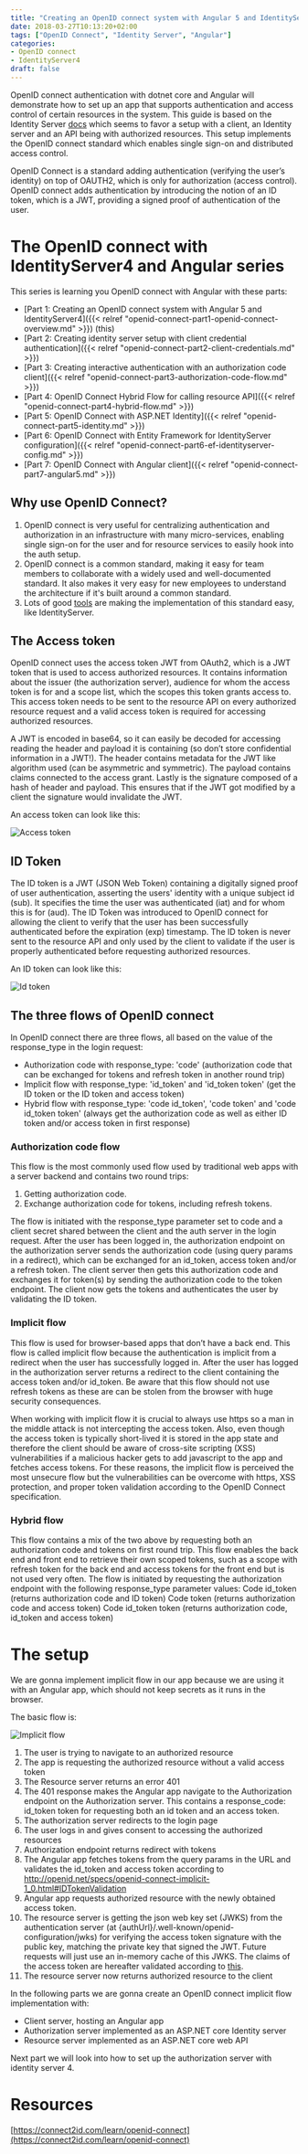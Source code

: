 ```yaml
---
title: "Creating an OpenID connect system with Angular 5 and IdentityServer4 (OIDC part 1)"
date: 2018-03-27T10:13:20+02:00
tags: ["OpenID Connect", "Identity Server", "Angular"]
categories:
- OpenID connect
- IdentityServer4
draft: false
---
```


OpenID connect authentication with dotnet core and Angular will demonstrate how to set up an app that supports authentication and access control of certain resources in the system. This guide is based on the Identity Server [docs](http://docs.identityserver.io/en/release/quickstarts/6_aspnet_identity.html) which seems to favor a setup with a client, an Identity server and an API being with authorized resources. This setup implements the OpenID connect standard which enables single sign-on and distributed access control.

OpenID Connect is a standard adding authentication (verifying the user’s identity) on top of OAUTH2, which is only for authorization (access control). OpenID connect adds authentication by introducing the notion of an ID token, which is a JWT, providing a signed proof of authentication of the user.

# The OpenID connect with IdentityServer4 and Angular series

This series is learning you OpenID connect with Angular with these parts:

- [Part 1: Creating an OpenID connect system with Angular 5 and IdentityServer4]({{< relref "openid-connect-part1-openid-connect-overview.md" >}}) (this)
- [Part 2: Creating identity server setup with client credential authentication]({{< relref "openid-connect-part2-client-credentials.md" >}})
- [Part 3: Creating interactive authentication with an authorization code client]({{< relref "openid-connect-part3-authorization-code-flow.md" >}})
- [Part 4: OpenID Connect Hybrid Flow for calling resource API]({{< relref "openid-connect-part4-hybrid-flow.md" >}})
- [Part 5: OpenID Connect with ASP.NET Identity]({{< relref "openid-connect-part5-identity.md" >}})
- [Part 6: OpenID Connect with Entity Framework for IdentityServer configuration]({{< relref "openid-connect-part6-ef-identityserver-config.md" >}})
- [Part 7: OpenID Connect with Angular client]({{< relref "openid-connect-part7-angular5.md" >}})

## Why use OpenID Connect?

1. OpenID connect is very useful for centralizing authentication and authorization in an infrastructure with many micro-services, enabling single sign-on for the user and for resource services to easily hook into the auth setup.
2. OpenID connect is a common standard, making it easy for team members to collaborate with a widely used and well-documented standard. It also makes it very easy for new employees to understand the architecture if it's built around a common standard.
3. Lots of good [tools](http://openid.net/developers/certified/) are making the implementation of this standard easy, like IdentityServer.

## The Access token

OpenID connect uses the access token JWT from OAuth2, which is a JWT token that is used to access authorized resources. It contains information about the issuer (the authorization server), audience for whom the access token is for and a scope list, which the scopes this token grants access to. This access token needs to be sent to the resource API on every authorized resource request and a valid access token is required for accessing authorized resources.

A JWT is encoded in base64, so it can easily be decoded for accessing reading the header and payload it is containing (so don’t store confidential information in a JWT!).
The header contains metadata for the JWT like algorithm used (can be asymmetric and symmetric). The payload contains claims connected to the access grant. Lastly is the signature composed of a hash of header and payload. This ensures that if the JWT got modified by a client the signature would invalidate the JWT.

An access token can look like this:

![Access token](/images/openid-connect-part1/access-token.PNG)

## ID Token

The ID token is a JWT (JSON Web Token) containing a digitally signed proof of user authentication, asserting the users' identity with a unique subject id (sub). It specifies the time the user was authenticated (iat) and for whom this is for (aud).
The ID Token was introduced to OpenID connect for allowing the client to verify that the user has been successfully authenticated before the expiration (exp) timestamp. The ID token is never sent to the resource API and only used by the client to validate if the user is properly authenticated before requesting authorized resources.

An ID token can look like this:

![Id token](/images/openid-connect-part1/id_token.PNG)

## The three flows of OpenID connect

In OpenID connect there are three flows, all based on the value of the response_type in the login request:

* Authorization code with response_type: 'code' (authorization code that can be exchanged for tokens and refresh token in another round trip)
* Implicit flow with response_type: 'id_token' and 'id_token token' (get the ID token or the ID token and access token)
* Hybrid flow with response_type: 'code id_token', 'code token' and 'code id_token token' (always get the authorization code as well as either ID token and/or access token in first response)

### Authorization code flow

This flow is the most commonly used flow used by traditional web apps with a server backend and contains two round trips:

1. Getting authorization code.
2. Exchange authorization code for tokens, including refresh tokens.

The flow is initiated with the response_type parameter set to code and a client secret shared between the client and the auth server in the login request. After the user has been logged in, the authorization endpoint on the authorization server sends the authorization code (using query params in a redirect), which can be exchanged for an id_token, access token and/or a refresh token. The client server then gets this authorization code and exchanges it for token(s) by sending the authorization code to the token endpoint. The client now gets the tokens and authenticates the user by validating the ID token.

### Implicit flow
This flow is used for browser-based apps that don’t have a back end. This flow is called implicit flow because the authentication is implicit from a redirect when the user has successfully logged in. After the user has logged in the authorization server returns a redirect to the client containing the access token and/or id_token. Be aware that this flow should not use refresh tokens as these are can be stolen from the browser with huge security consequences.

When working with implicit flow it is crucial to always use https so a man in the middle attack is not intercepting the access token. Also, even though the access token is typically short-lived it is stored in the app state and therefore the client should be aware of cross-site scripting (XSS) vulnerabilities if a malicious hacker gets to add javascript to the app and fetches access tokens. For these reasons, the implicit flow is perceived the most unsecure flow but the vulnerabilities can be overcome with https, XSS protection, and proper token validation according to the OpenID Connect specification.

### Hybrid flow
This flow contains a mix of the two above by requesting both an authorization code and tokens on first round trip. This flow enables the back end and front end to retrieve their own scoped tokens, such as a scope with refresh token for the back end and access tokens for the front end but is not used very often. The flow is initiated by requesting the authorization endpoint with the following response_type parameter values:
Code id_token (returns authorization code and ID token)
Code token (returns authorization code and access token)
Code id_token token (returns authorization code, id_token and access token)

# The setup

We are gonna implement implicit flow in our app because we are using it with an Angular app, which should not keep secrets as it runs in the browser.

The basic flow is:

![Implicit flow](/images/openid-connect-part1/oic-implicit.png)

1. The user is trying to navigate to an authorized resource
2. The app is requesting the authorized resource without a valid access token
3. The Resource server returns an error 401
4. The 401 response makes the Angular app navigate to the Authorization endpoint on the Authorization server. This contains a response_code: id_token token for requesting both an id token and an access token.
5. The authorization server redirects to the login page
6. The user logs in and gives consent to accessing the authorized resources
7. Authorization endpoint returns redirect with tokens
8. The Angular app fetches tokens from the query params in the URL and validates the id_token and access token according to http://openid.net/specs/openid-connect-implicit-1_0.html#IDTokenValidation
9. Angular app requests authorized resource with the newly obtained access token.
10. The resource server is getting the json web key set (JWKS) from the authentication server (at {authUrl}/.well-known/openid-configuration/jwks) for verifying the access token signature with the public key, matching the private key that signed the JWT. Future requests will just use an in-memory cache of this JWKS. The claims of the access token are hereafter validated according to [this](https://connect2id.com/blog/how-to-validate-an-openid-connect-id-token).
11. The resource server now returns authorized resource to the client

In the following parts we are gonna create an OpenID connect implicit flow implementation with:

- Client server, hosting an Angular app
- Authorization server implemented as an ASP.NET core Identity server
- Resource server implemented as an ASP.NET core web API

Next part we will look into how to set up the authorization server with identity server 4.


# Resources

[https://connect2id.com/learn/openid-connect](https://connect2id.com/learn/openid-connect)

